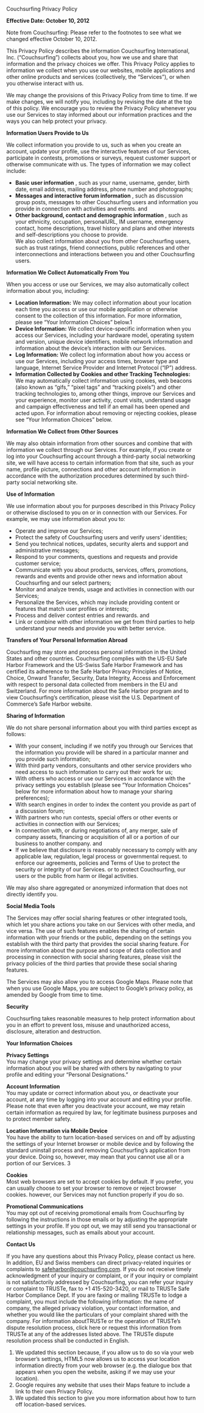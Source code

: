 Couchsurfing Privacy Policy

**Effective Date: October 10, 2012**

Note from Couchsurfing: Please refer to the footnotes to see what we changed effective October 10, 2012.

This Privacy Policy describes the information Couchsurfing International, Inc. (“Couchsurfing”) collects about you, how we use and share that information and the privacy choices we offer. This Privacy Policy applies to information we collect when you use our websites, mobile applications and other online products and services (collectively, the “Services”), or when you otherwise interact with us.

We may change the provisions of this Privacy Policy from time to time. If we make changes, we will notify you, including by revising the date at the top of this policy. We encourage you to review the Privacy Policy whenever you use our Services to stay informed about our information practices and the ways you can help protect your privacy.

**Information Users Provide to Us**

We collect information you provide to us, such as when you create an account, update your profile, use the interactive features of our Services, participate in contests, promotions or surveys, request customer support or otherwise communicate with us. The types of information we may collect include:

*   **Basic user information** , such as your name, username, gender, birth date, email address, mailing address, phone number and photographs;
*   **Messages and interactive forum information** , such as discussion group posts, messages to other Couchsurfing users and information you provide in connection with activities and events. and
*   **Other background, contact and demographic information** , such as your ethnicity, occupation, personalURL, IM username, emergency contact, home descriptions, travel history and plans and other interests and self-descriptions you choose to provide.  
    We also collect information about you from other Couchsurfing users, such as trust ratings, friend connections, public references and other interconnections and interactions between you and other Couchsurfing users.

**Information We Collect Automatically From You**

When you access or use our Services, we may also automatically collect information about you, including:

*   **Location Information:** We may collect information about your location each time you access or use our mobile application or otherwise consent to the collection of this information. For more information, please see “Your Information Choices” below.1
*   **Device Information:** We collect device-specific information when you access our Services, including your hardware model, operating system and version, unique device identifiers, mobile network information and information about the device’s interaction with our Services.
*   **Log Information:** We collect log information about how you access or use our Services, including your access times, browser type and language, Internet Service Provider and Internet Protocol (“IP”) address.
*   **Information Collected by Cookies and other Tracking Technologies:** We may automatically collect information using cookies, web beacons (also known as “gifs,” “pixel tags” and “tracking pixels”) and other tracking technologies to, among other things, improve our Services and your experience, monitor user activity, count visits, understand usage and campaign effectiveness and tell if an email has been opened and acted upon. For information about removing or rejecting cookies, please see “Your Information Choices” below.

**Information We Collect from Other Sources**

We may also obtain information from other sources and combine that with information we collect through our Services. For example, if you create or log into your Couchsurfing account through a third-party social networking site, we will have access to certain information from that site, such as your name, profile picture, connections and other account information in accordance with the authorization procedures determined by such third-party social networking site.

**Use of Information**

We use information about you for purposes described in this Privacy Policy or otherwise disclosed to you on or in connection with our Services. For example, we may use information about you to:

*   Operate and improve our Services;
*   Protect the safety of Couchsurfing users and verify users’ identities;
*   Send you technical notices, updates, security alerts and support and administrative messages;
*   Respond to your comments, questions and requests and provide customer service;
*   Communicate with you about products, services, offers, promotions, rewards and events and provide other news and information about Couchsurfing and our select partners;
*   Monitor and analyze trends, usage and activities in connection with our Services;
*   Personalize the Services, which may include providing content or features that match user profiles or interests;
*   Process and deliver contest entries and rewards. and
*   Link or combine with other information we get from third parties to help understand your needs and provide you with better service.

**Transfers of Your Personal Information Abroad**

Couchsurfing may store and process personal information in the United States and other countries. Couchsurfing complies with the US-EU Safe Harbor Framework and the US-Swiss Safe Harbor Framework and has certified its adherence to the Safe Harbor Privacy Principles of Notice, Choice, Onward Transfer, Security, Data Integrity, Access and Enforcement with respect to personal data collected from members in the EU and Switzerland. For more information about the Safe Harbor program and to view Couchsurfing’s certification, please visit the U.S. Department of Commerce’s Safe Harbor website.

**Sharing of Information**

We do not share personal information about you with third parties except as follows:

*   With your consent, including if we notify you through our Services that the information you provide will be shared in a particular manner and you provide such information;
*   With third party vendors, consultants and other service providers who need access to such information to carry out their work for us;
*   With others who access or use our Services in accordance with the privacy settings you establish (please see “Your Information Choices” below for more information about how to manage your sharing preferences);
*   With search engines in order to index the content you provide as part of a discussion forum;
*   With partners who run contests, special offers or other events or activities in connection with our Services;
*   In connection with, or during negotiations of, any merger, sale of company assets, financing or acquisition of all or a portion of our business to another company. and
*   If we believe that disclosure is reasonably necessary to comply with any applicable law, regulation, legal process or governmental request. to enforce our agreements, policies and Terms of Use to protect the security or integrity of our Services. or to protect Couchsurfing, our users or the public from harm or illegal activities.

We may also share aggregated or anonymized information that does not directly identify you.

**Social Media Tools**

The Services may offer social sharing features or other integrated tools, which let you share actions you take on our Services with other media, and vice versa. The use of such features enables the sharing of certain information with your friends or the public, depending on the settings you establish with the third party that provides the social sharing feature. For more information about the purpose and scope of data collection and processing in connection with social sharing features, please visit the privacy policies of the third parties that provide these social sharing features.

The Services may also allow you to access Google Maps. Please note that when you use Google Maps, you are subject to Google’s privacy policy, as amended by Google from time to time.

**Security**

Couchsurfing takes reasonable measures to help protect information about you in an effort to prevent loss, misuse and unauthorized access, disclosure, alteration and destruction.

**Your Information Choices**

**Privacy Settings**  
You may change your privacy settings and determine whether certain information about you will be shared with others by navigating to your profile and editing your “Personal Designations.”

**Account Information**  
You may update or correct information about you, or deactivate your account, at any time by logging into your account and editing your profile. Please note that even after you deactivate your account, we may retain certain information as required by law, for legitimate business purposes and to protect member safety.

**Location Information via Mobile Device**  
You have the ability to turn location-based services on and off by adjusting the settings of your Internet browser or mobile device and by following the standard uninstall process and removing Couchsurfing’s application from your device. Doing so, however, may mean that you cannot use all or a portion of our Services. 3

**Cookies**  
Most web browsers are set to accept cookies by default. If you prefer, you can usually choose to set your browser to remove or reject browser cookies. however, our Services may not function properly if you do so.

**Promotional Communications**  
You may opt out of receiving promotional emails from Couchsurfing by following the instructions in those emails or by adjusting the appropriate settings in your profile. If you opt out, we may still send you transactional or relationship messages, such as emails about your account.

**Contact Us**

If you have any questions about this Privacy Policy, please contact us here. In addition, EU and Swiss members can direct privacy-related inquiries or complaints to safeharbor@couchsurfing.com. If you do not receive timely acknowledgment of your inquiry or complaint, or if your inquiry or complaint is not satisfactorily addressed by Couchsurfing, you can refer your inquiry or complaint to TRUSTe, fax to +1 415-520-3420, or mail to TRUSTe Safe Harbor Compliance Dept. If you are faxing or mailing TRUSTe to lodge a complaint, you must include the following information: the name of company, the alleged privacy violation, your contact information, and whether you would like the particulars of your complaint shared with the company. For information aboutTRUSTe or the operation of TRUSTe’s dispute resolution process, click here or request this information from TRUSTe at any of the addresses listed above. The TRUSTe dispute resolution process shall be conducted in English.

1.  We updated this section because, if you allow us to do so via your web browser’s settings, HTML5 now allows us to access your location information directly from your web browser (e.g. the dialogue box that appears when you open the website, asking if we may use your location).
2.  Google requires any website that uses their Maps feature to include a link to their own Privacy Policy.
3.  We updated this section to give you more information about how to turn off location-based services.